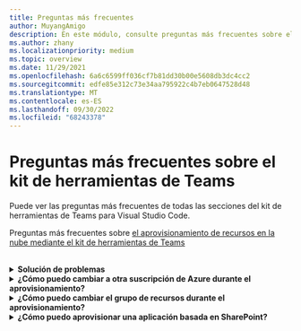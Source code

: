 ```yaml
---
title: Preguntas más frecuentes
author: MuyangAmigo
description: En este módulo, consulte preguntas más frecuentes sobre el kit de herramientas de Teams mediante Visual Studio Code
ms.author: zhany
ms.localizationpriority: medium
ms.topic: overview
ms.date: 11/29/2021
ms.openlocfilehash: 6a6c6599ff036cf7b81dd30b00e5608db3dc4cc2
ms.sourcegitcommit: edfe85e312c73e34aa795922c4b7eb0647528d48
ms.translationtype: MT
ms.contentlocale: es-ES
ms.lasthandoff: 09/30/2022
ms.locfileid: "68243378"
---
```

# <a name="faq-for-teams-toolkit"></a>Preguntas más frecuentes sobre el kit de herramientas de Teams

Puede ver las preguntas más frecuentes de todas las secciones del kit de herramientas de Teams para Visual Studio Code.

Preguntas más frecuentes sobre [el aprovisionamiento de recursos en la nube mediante el kit de herramientas de Teams](provision.md)

<br>

<details>

<summary><b>Solución de problemas</b></summary>

Si recibe errores con el kit de herramientas de Teams en Visual Studio Code, puede seleccionar **Obtener ayuda** en la notificación de error para ir al documento relacionado. Si usa la CLI de TeamsFx, al final del mensaje habrá un hipervínculo que apunta al documento de ayuda. También puede ver el [documento de ayuda de aprovisionamiento](https://aka.ms/teamsfx-arm-help) directamente.

<br>

</details>

<details>

<summary><b>¿Cómo puedo cambiar a otra suscripción de Azure durante el aprovisionamiento?</b></summary>

1. Cambie la suscripción en la cuenta actual o cierre la sesión y seleccione una nueva suscripción.
2. Si ya ha aprovisionado el entorno actual, debe crear un nuevo entorno y realizar el aprovisionamiento porque ARM no admite el traslado de recursos.
3. Si no aprovisionó el entorno actual, puede desencadenar el aprovisionamiento directamente.

<br>

</details>

<details>

<summary><b>¿Cómo puedo cambiar el grupo de recursos durante el aprovisionamiento?</b></summary>

Antes del aprovisionamiento, la herramienta le pregunta si desea crear un nuevo grupo de recursos o usar uno existente. Puede proporcionar un nuevo nombre de grupo de recursos o elegir uno existente en este paso.

<br>

</details>

<details>

<summary><b>¿Cómo puedo aprovisionar una aplicación basada en SharePoint?</b></summary>

Puede consultar [aprovisionamiento de aplicaciones basadas en SharePoint](/microsoftteams/platform/sbs-gs-spfx?tabs=vscode%2Cviscode&tutorial-step=4).

> [!NOTE]
> Actualmente, compilar aplicaciones de Teams con SharePoint Framework con el kit de herramientas de Teams no tiene integración directa con Azure. Los contenidos en el documento no se aplican a aplicaciones basadas en SPFx.

<br>

</details>
